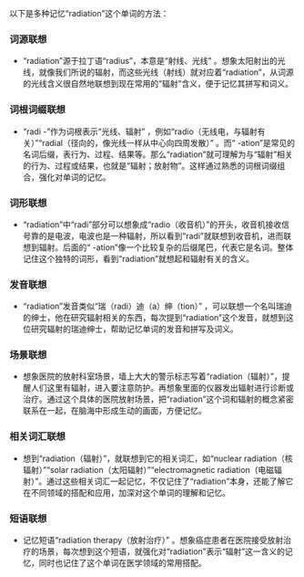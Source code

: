 以下是多种记忆“radiation”这个单词的方法：

### 词源联想
 - “radiation”源于拉丁语“radius”，本意是“射线、光线” 。想象太阳射出的光线，就像我们所说的辐射，而这些光线（射线）就对应着“radiation”，从词源的光线含义很自然地联想到现在常用的“辐射”含义，便于记忆其拼写和词义。

### 词根词缀联想
 - “radi -”作为词根表示“光线、辐射” ，例如“radio（无线电，与辐射有关）”“radial（径向的，像光线一样从中心向四周发散）” 。而“ -ation”是常见的名词后缀，表行为、过程、结果等。那么“radiation”就可理解为与“辐射”相关的行为、过程或结果，也就是“辐射；放射物”。这样通过熟悉的词根词缀组合，强化对单词的记忆。

### 词形联想
 - “radiation”中“radi”部分可以想象成“radio（收音机）”的开头，收音机接收信号靠的是电波，电波也是一种辐射，所以看到“radi”就联想到收音机，进而联想到辐射。后面的“ -ation”像一个比较复杂的后缀尾巴，代表它是名词。整体记住这个独特的词形，看到“radiation”就想起和辐射有关的含义。

### 发音联想
 - “radiation”发音类似“瑞（radi）迪（a）绅（tion）” ，可以联想一个名叫瑞迪的绅士，他在研究辐射相关的东西，每次提到“radiation”这个发音，就想到这位研究辐射的瑞迪绅士，帮助记忆单词的发音和拼写及词义。

### 场景联想
 - 想象医院的放射科室场景，墙上大大的警示标志写着“radiation（辐射）”，提醒人们这里有辐射，进入要注意防护。再想象里面的仪器发出辐射进行诊断或治疗。通过这个具体的医院放射场景，把“radiation”这个词和辐射的概念紧密联系在一起，在脑海中形成生动的画面，方便记忆。

### 相关词汇联想
 - 想到“radiation（辐射）”，就联想到它的相关词汇，如“nuclear radiation（核辐射）”“solar radiation（太阳辐射）”“electromagnetic radiation（电磁辐射）”。通过这些相关词汇一起记忆，不仅记住了“radiation”本身，还能了解它在不同领域的搭配和应用，加深对这个单词的理解和记忆。

### 短语联想
 - 记忆短语“radiation therapy（放射治疗）” 。想象癌症患者在医院接受放射治疗的场景，每次想到这个短语，就强化对“radiation”表示“辐射”这一含义的记忆，同时也记住了这个单词在医学领域的常用搭配。 